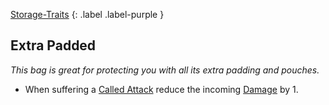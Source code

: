 
[Storage-Traits](Game/Storage-Traits)
{: .label .label-purple }

## Extra Padded
*This bag is great for protecting you with all its extra padding and pouches.*
* When suffering a [Called Attack](Game/Core/Attacks#Called%20Attack) reduce the incoming [Damage](Game/Core/Terminology#Damage) by 1.
